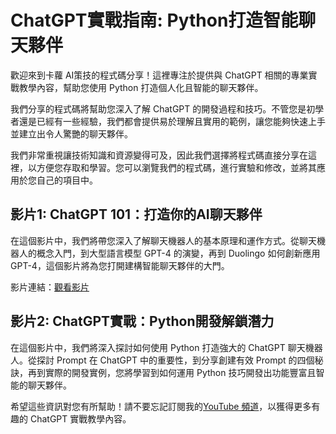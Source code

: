 # ChatGPT實戰指南: Python打造智能聊天夥伴

歡迎來到卡蘿 AI策技的程式碼分享！這裡專注於提供與 ChatGPT 相關的專業實戰教學內容，幫助您使用 Python 打造個人化且智能的聊天夥伴。

我們分享的程式碼將幫助您深入了解 ChatGPT 的開發過程和技巧。不管您是初學者還是已經有一些經驗，我們都會提供易於理解且實用的範例，讓您能夠快速上手並建立出令人驚艷的聊天夥伴。

我們非常重視讓技術知識和資源變得可及，因此我們選擇將程式碼直接分享在這裡，以方便您存取和學習。您可以瀏覽我們的程式碼，進行實驗和修改，並將其應用於您自己的項目中。

## 影片1: ChatGPT 101：打造你的AI聊天夥伴
在這個影片中，我們將帶您深入了解聊天機器人的基本原理和運作方式。從聊天機器人的概念入門，到大型語言模型 GPT-4 的演變，再到 Duolingo 如何創新應用 GPT-4，這個影片將為您打開建構智能聊天夥伴的大門。

影片連結：[觀看影片](https://www.youtube.com/channel/UCvUSl4u683zlg_DeA0Atqjw)

## 影片2: ChatGPT實戰：Python開發解鎖潛力
在這個影片中，我們將深入探討如何使用 Python 打造強大的 ChatGPT 聊天機器人。從探討 Prompt 在 ChatGPT 中的重要性，到分享創建有效 Prompt 的四個秘訣，再到實際的開發實例，您將學習到如何運用 Python 技巧開發出功能豐富且智能的聊天夥伴。


希望這些資訊對您有所幫助！請不要忘記訂閱我的[YouTube 頻道](https://www.youtube.com/channel/UCvUSl4u683zlg_DeA0Atqjw)，以獲得更多有趣的 ChatGPT 實戰教學內容。

